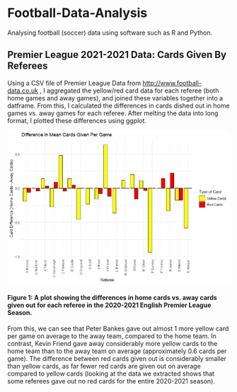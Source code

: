 # Football-Data-Analysis
Analysing football (soccer) data using software such as R and Python.


## Premier League 2021-2021 Data: Cards Given By Referees
Using a CSV file of Premier League Data from http://www.football-data.co.uk , I aggregated the yellow/red card data for each referee (both home games and away games), and joined these variables together into a datframe. From this, I calculated the differences in cards dished out in home games vs. away games for each referee. After melting the data into long format, I plotted these differences using ggplot.


![red_yel_plot1](red_yel_plot1.jpeg)
#### Figure 1: A plot showing the differences in home cards vs. away cards given out for each referee in the 2020-2021 English Premier League Season.

From this, we can see that Peter Bankes gave out almost 1 more yellow card per game on average to the away team, compared to the home team. In contrast, Kevin Friend gave away considerably more yellow cards to the home team than to the away team on average (approximately 0.6 cards per game). The difference between red cards given out is considerably smaller than yellow cards, as far fewer red cards are given out on average compared to yellow cards (looking at the data we extracted shows that some referees gave out no red cards for the entire 2020-2021 season).
